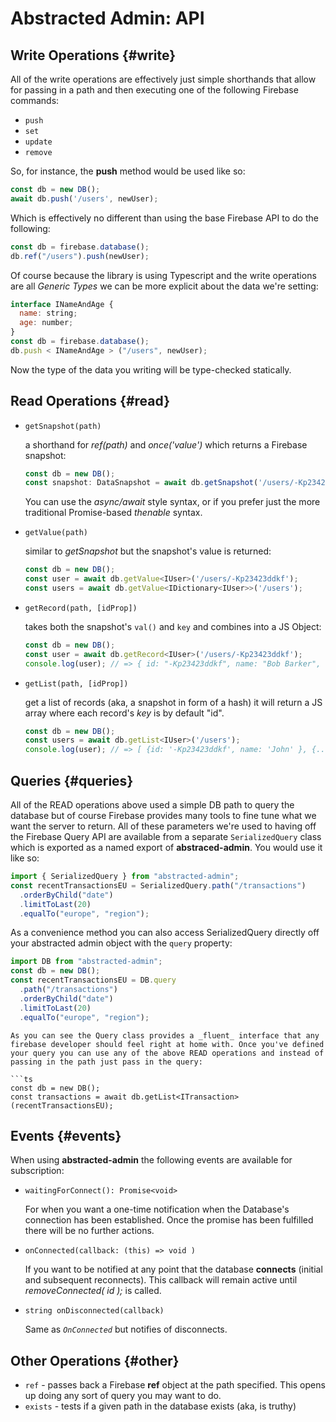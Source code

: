 # Abstracted Admin: API

## Write Operations {#write}

All of the write operations are effectively just simple shorthands that allow for passing in a path and then executing one of the following Firebase commands:

* `push`
* `set`
* `update`
* `remove`

So, for instance, the **push** method would be used like so:

```js
const db = new DB();
await db.push('/users', newUser);
```

Which is effectively no different than using the base Firebase API to do the following:

```js
const db = firebase.database();
db.ref("/users").push(newUser);
```

Of course because the library is using Typescript and the write operations are all _Generic Types_ we can be more explicit about the data we're setting:

```js
interface INameAndAge {
  name: string;
  age: number;
}
const db = firebase.database();
db.push < INameAndAge > ("/users", newUser);
```

Now the type of the data you writing will be type-checked statically.

## Read Operations {#read}

* `getSnapshot(path)`

  a shorthand for _ref(path)_ and _once('value')_ which returns a Firebase snapshot:

  ```js
  const db = new DB();
  const snapshot: DataSnapshot = await db.getSnapshot('/users/-Kp23423ddkf');
  ```

  You can use the _async/await_ style syntax, or if you prefer just the more traditional Promise-based _thenable_ syntax.

* `getValue(path)`

  similar to _getSnapshot_ but the snapshot's value is returned:

  ```js
  const db = new DB();
  const user = await db.getValue<IUser>('/users/-Kp23423ddkf');
  const users = await db.getValue<IDictionary<IUser>>('/users');
  ```

* `getRecord(path, [idProp])`

  takes both the snapshot's `val()` and `key` and combines into a JS Object:

  ```js
  const db = new DB();
  const user = await db.getRecord<IUser>('/users/-Kp23423ddkf');
  console.log(user); // => { id: "-Kp23423ddkf", name: "Bob Barker", ... }
  ```

* `getList(path, [idProp])`

  get a list of records (aka, a snapshot in form of a hash) it will return a JS array where each record's _key_ is by default "id".

  ```js
  const db = new DB();
  const users = await db.getList<IUser>('/users');
  console.log(user); // => [ {id: '-Kp23423ddkf', name: 'John' }, {...}, {...} ]
  ```

## Queries {#queries}

All of the READ operations above used a simple DB path to query the database but of course Firebase provides many tools to fine tune what we want the server to return. All of these parameters we're used to having off the Firebase Query API are available from a separate `SerializedQuery` class which is exported as a named export of **abstraced-admin**. You would use it like so:

```ts
import { SerializedQuery } from "abstracted-admin";
const recentTransactionsEU = SerializedQuery.path("/transactions")
  .orderByChild("date")
  .limitToLast(20)
  .equalTo("europe", "region");
```

As a convenience method you can also access SerializedQuery directly off your abstracted admin object with the `query` property:

```ts
import DB from "abstracted-admin";
const db = new DB();
const recentTransactionsEU = DB.query
  .path("/transactions")
  .orderByChild("date")
  .limitToLast(20)
  .equalTo("europe", "region");
```

````
As you can see the Query class provides a _fluent_ interface that any firebase developer should feel right at home with. Once you've defined your query you can use any of the above READ operations and instead of passing in the path just pass in the query:

```ts
const db = new DB();
const transactions = await db.getList<ITransaction>(recentTransactionsEU);
````

## Events {#events}

When using **abstracted-admin** the following events are available for subscription:

* `waitingForConnect(): Promise<void>`

  For when you want a one-time notification when the Database's connection has been established. Once the promise has been fulfilled there will be no further actions.

- `onConnected(callback: (this) => void )`

  If you want to be notified at any point that the database **connects** (initial and subsequent reconnects). This callback will remain active until _removeConnected( id );_ is called.

- `string onDisconnected(callback)`

  Same as _`OnConnected`_ but notifies of disconnects.

## Other Operations {#other}

* `ref` - passes back a Firebase **ref** object at the path specified. This opens up doing any sort of query you may want to do.
* `exists` - tests if a given path in the database exists (aka, is truthy)
